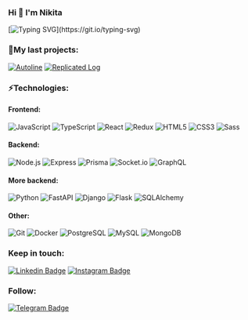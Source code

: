 ### Hi 👋 I'm Nikita

[![Typing SVG](https://readme-typing-svg.herokuapp.com?color=%2336BCF7&vCenter=true&height=30&lines=Startup+engineer.;Think+Different.)](https://git.io/typing-svg)

[//]: # (> "I could either watch it happen or be a part of it." -- Elon Musk)

[//]: # (<!-- #### - 🔭 I’m currently working on ... . -->)

[//]: # ()
[//]: # (#### - 🎓 I’m currently learning Fast API / React.)

[//]: # ()
[//]: # (#### - 💬 Ready to collaborate on startups and open source projects. )
### 💼My last projects: 
[![Autoline](https://img.shields.io/static/v1?label=Autoline&message=%20&color=000605&logo=github&logoColor=white&labelColor=000605)](https://github.com/BinaryStudioAcademy/bsa-2022-autoline)
[![Replicated Log](https://img.shields.io/static/v1?label=Replicated-Log&message=%20&color=000605&logo=github&logoColor=white&labelColor=000605)](https://github.com/R0ixy/replicated-log)

### ⚡Technologies:  

#### Frontend:
![JavaScript](https://img.shields.io/badge/-JavaScript-000?&logo=JavaScript)
![TypeScript](https://img.shields.io/badge/-TypeScript-000?&logo=TypeScript)
![React](https://img.shields.io/badge/-React-000?&logo=React)
![Redux](https://img.shields.io/badge/-Redux-000?&logo=Redux)
![HTML5](https://img.shields.io/badge/-HTML5-000?&logo=HTML5)
![CSS3](https://img.shields.io/badge/-CSS3-000?&logo=CSS3)
![Sass](https://img.shields.io/badge/-Sass-000?&logo=Sass)
#### Backend:
![Node.js](https://img.shields.io/badge/-Node.js-000?&logo=Node.js)
![Express](https://img.shields.io/badge/-Express-000?&logo=Express)
![Prisma](https://img.shields.io/badge/-Prisma-000?&logo=Prisma)
![Socket.io](https://img.shields.io/badge/-Socket.io-000?&logo=Socket.io)
![GraphQL](https://img.shields.io/badge/-GraphQL-000?&logo=GraphQL)
#### More backend:
![Python](https://img.shields.io/badge/-Python-000?&logo=Python)
![FastAPI](https://img.shields.io/badge/-FastAPI-000?&logo=FastAPI)
![Django](https://img.shields.io/badge/-Django-000?&logo=Django)
![Flask](https://img.shields.io/badge/-Flask-000?&logo=Flask)
![SQLAlchemy](https://img.shields.io/badge/-SQLAlchemy-000?&logo=SQLAlchemy)
#### Other:
![Git](https://img.shields.io/badge/-Git-000?&logo=Git)
![Docker](https://img.shields.io/badge/-Docker-000?&logo=Docker)
![PostgreSQL](https://img.shields.io/badge/-PostgreSQL-000?&logo=PostgreSQL)
![MySQL](https://img.shields.io/badge/-MySQL-000?&logo=MySQL)
![MongoDB](https://img.shields.io/badge/-MongoDB-000?&logo=MongoDB)


[//]: # ([![Top Langs]&#40;https://github-readme-stats.vercel.app/api/top-langs/?username=r0ixy&layout=compact&#41;]&#40;https://github.com/anuraghazra/github-readme-stats&#41;)

### Keep in touch:
[![Linkedin Badge](https://img.shields.io/badge/-Nikitakom-000?style=round-square&logo=Linkedin&logoColor=white&link=https://www.linkedin.com/in/nikitakom)](https://www.linkedin.com/in/nikitakom)
[![Instagram Badge](https://img.shields.io/badge/-R0ixy-000?style=round-square&logo=Instagram&logoColor=white&link=https://www.instagram.com/r0ixy/)](https://www.instagram.com/r0ixy/)

### Follow:
[![Telegram Badge](https://img.shields.io/badge/-StartupersDiary-000?style=round-square&logo=Telegram&logoColor=white&link=https://t.me/startupersdiary)](https://t.me/startupersdiary)

[//]: # (![visitors]&#40;https://visitor-badge.glitch.me/badge?page_id=r0ixy&left_color=green&right_color=blue&#41;)

